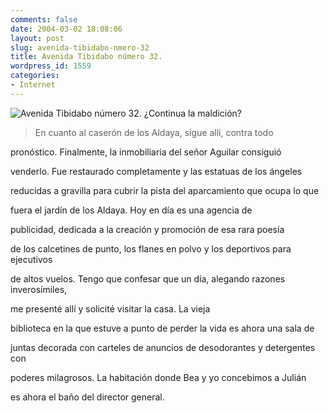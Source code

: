 ```yaml
---
comments: false
date: 2004-03-02 18:08:06
layout: post
slug: avenida-tibidabo-nmero-32
title: Avenida Tibidabo número 32.
wordpress_id: 1559
categories:
- Internet
---
```


![Avenida Tibidabo número 32. ¿Continua la maldición?](http://www.iespana.es/marcoos/img/n.32.png)

  



> 
  
> 
> En cuanto al caserón de los Aldaya, sigue allí, contra todo   

pronóstico. Finalmente, la inmobiliaria del señor Aguilar consiguió   

venderlo. Fue restaurado completamente y las estatuas de los ángeles   

reducidas a gravilla para cubrir la pista del aparcamiento que ocupa lo que   

fuera el jardín de los Aldaya. Hoy en día es una agencia de   

publicidad, dedicada a la creación y promoción de esa rara poesía   

de los calcetines de punto, los flanes en polvo y los deportivos para ejecutivos   

de altos vuelos. Tengo que confesar que un día, alegando razones inverosímiles,   

me presenté allí y solicité visitar la casa. La vieja   

biblioteca en la que estuve a punto de perder la vida es ahora una sala de   

juntas decorada con carteles de anuncios de desodorantes y detergentes con   

poderes milagrosos. La habitación donde Bea y yo concebimos a Julián   

es ahora el baño del director general.
> 
>   






 
